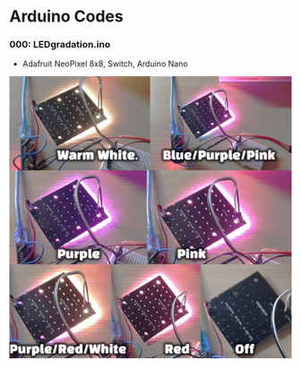 # Arduino Codes

### 000: LEDgradation.ino
- Adafruit NeoPixel 8x8, Switch, Arduino Nano
<img src="https://github.com/sue-creator/arduino/blob/main/000toChangeLEDColorsByPushingButton/ardu_led.png?raw=true" alt="arduino_gradation_led">
